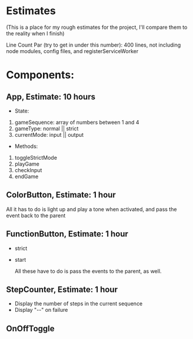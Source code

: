 # Estimates

(This is a place for my rough estimates for the project, I'll compare them to the reality when I finish)

Line Count Par  (try to get in under this number): 400 lines, not including node modules, config files, and registerServiceWorker
# Components:

## App, Estimate: 10 hours
- State:
1. gameSequence: array of numbers between 1 and 4
2. gameType: normal || strict
3. currentMode: input || output

- Methods:
1. toggleStrictMode
2. playGame
3. checkInput
4. endGame

## ColorButton, Estimate: 1 hour

  All it has to do is light up and play a tone when activated, and pass the event back to the parent

## FunctionButton, Estimate: 1 hour
- strict
- start

  All these have to do is pass the events to the parent, as well.

## StepCounter, Estimate: 1 hour
- Display the number of steps in the current sequence
- Display "--" on failure

## OnOffToggle